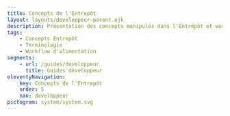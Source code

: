 ```yaml
---
title: Concepts de l'Entrepôt
layout: layouts/developpeur-parent.njk
description: Présentation des concepts manipulés dans l'Entrepôt et workflow général d'alimentation
tags:
    - Concepts Entrepôt
    - Terminologie
    - Workflow d'alimentation
segments:
    - url: /guides/developpeur
      title: Guides développeur
eleventyNavigation:
    key: Concepts de l'Entrepôt
    order: 5
    nav: developpeur
pictogram: system/system.svg
---
```

